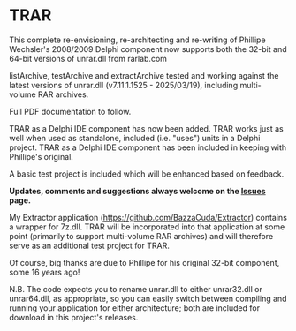 # TRAR
 
This complete re-envisioning, re-architecting and re-writing of Phillipe Wechsler's 2008/2009 Delphi component now supports both the 32-bit and 64-bit versions of unrar.dll from rarlab.com

listArchive, testArchive and extractArchive tested and working against the latest versions of unrar.dll (v7.11.1.1525 - 2025/03/19), including multi-volume RAR archives.

Full PDF documentation to follow.

TRAR as a Delphi IDE component has now been added. 
TRAR works just as well when used as standalone, included (i.e. "uses") units in a Delphi project. 
TRAR as a Delphi IDE component has been included in keeping with Phillipe's original.

A basic test project is included which will be enhanced based on feedback.

**Updates, comments and suggestions always welcome on the [Issues](https://github.com/BazzaCuda/TRARunrar/issues) page.**

My Extractor application (https://github.com/BazzaCuda/Extractor) contains a wrapper for 7z.dll. TRAR will be incorporated into that application at some point (primarily to support multi-volume RAR archives) and will therefore serve as an additional test project for TRAR.

Of course, big thanks are due to Phillipe for his original 32-bit component, some 16 years ago!

N.B. The code expects you to rename unrar.dll to either unrar32.dll or unrar64.dll, as appropriate, so you can easily switch between compiling and running your application for either architecture; both are included for download in this project's releases.
